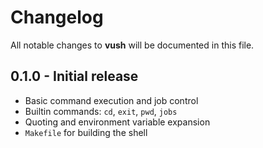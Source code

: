 # Changelog

All notable changes to **vush** will be documented in this file.

## 0.1.0 - Initial release
- Basic command execution and job control
- Builtin commands: `cd`, `exit`, `pwd`, `jobs`
- Quoting and environment variable expansion
- `Makefile` for building the shell
